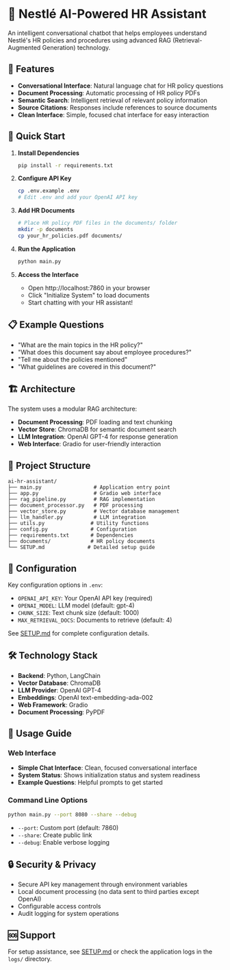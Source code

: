 # 🤖 Nestlé AI-Powered HR Assistant

An intelligent conversational chatbot that helps employees understand Nestlé's HR policies and procedures using advanced RAG (Retrieval-Augmented Generation) technology.

## 🌟 Features

- **Conversational Interface**: Natural language chat for HR policy questions
- **Document Processing**: Automatic processing of HR policy PDFs
- **Semantic Search**: Intelligent retrieval of relevant policy information
- **Source Citations**: Responses include references to source documents
- **Clean Interface**: Simple, focused chat interface for easy interaction

## 🚀 Quick Start

1. **Install Dependencies**
   ```bash
   pip install -r requirements.txt
   ```

2. **Configure API Key**
   ```bash
   cp .env.example .env
   # Edit .env and add your OpenAI API key
   ```

3. **Add HR Documents**
   ```bash
   # Place HR policy PDF files in the documents/ folder
   mkdir -p documents
   cp your_hr_policies.pdf documents/
   ```

4. **Run the Application**
   ```bash
   python main.py
   ```

5. **Access the Interface**
   - Open http://localhost:7860 in your browser
   - Click "Initialize System" to load documents
   - Start chatting with your HR assistant!

## 📋 Example Questions

- "What are the main topics in the HR policy?"
- "What does this document say about employee procedures?"
- "Tell me about the policies mentioned"
- "What guidelines are covered in this document?"

## 🏗️ Architecture

The system uses a modular RAG architecture:

- **Document Processing**: PDF loading and text chunking
- **Vector Store**: ChromaDB for semantic document search
- **LLM Integration**: OpenAI GPT-4 for response generation
- **Web Interface**: Gradio for user-friendly interaction

## 📁 Project Structure

```
ai-hr-assistant/
├── main.py                 # Application entry point
├── app.py                  # Gradio web interface
├── rag_pipeline.py         # RAG implementation
├── document_processor.py   # PDF processing
├── vector_store.py         # Vector database management
├── llm_handler.py          # LLM integration
├── utils.py               # Utility functions
├── config.py              # Configuration
├── requirements.txt       # Dependencies
├── documents/             # HR policy documents
└── SETUP.md              # Detailed setup guide
```

## 🔧 Configuration

Key configuration options in `.env`:

- `OPENAI_API_KEY`: Your OpenAI API key (required)
- `OPENAI_MODEL`: LLM model (default: gpt-4)
- `CHUNK_SIZE`: Text chunk size (default: 1000)
- `MAX_RETRIEVAL_DOCS`: Documents to retrieve (default: 4)

See [SETUP.md](SETUP.md) for complete configuration details.

## 🛠️ Technology Stack

- **Backend**: Python, LangChain
- **Vector Database**: ChromaDB
- **LLM Provider**: OpenAI GPT-4
- **Embeddings**: OpenAI text-embedding-ada-002
- **Web Framework**: Gradio
- **Document Processing**: PyPDF

## 📖 Usage Guide

### Web Interface

- **Simple Chat Interface**: Clean, focused conversational interface
- **System Status**: Shows initialization status and system readiness
- **Example Questions**: Helpful prompts to get started

### Command Line Options

```bash
python main.py --port 8080 --share --debug
```

- `--port`: Custom port (default: 7860)
- `--share`: Create public link
- `--debug`: Enable verbose logging

## 🔒 Security & Privacy

- Secure API key management through environment variables
- Local document processing (no data sent to third parties except OpenAI)
- Configurable access controls
- Audit logging for system operations

## 🆘 Support

For setup assistance, see [SETUP.md](SETUP.md) or check the application logs in the `logs/` directory.
